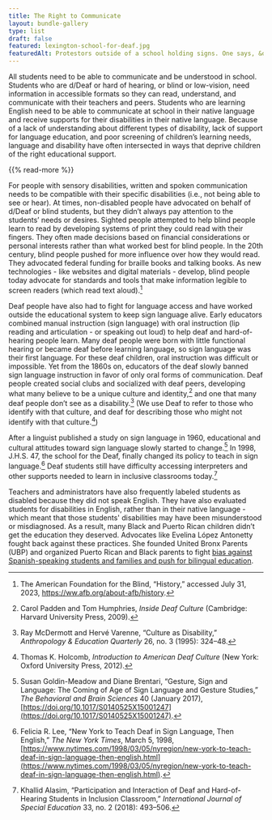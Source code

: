```yaml
---
title: The Right to Communicate
layout: bundle-gallery
type: list
draft: false
featured: lexington-school-for-deaf.jpg
featuredAlt: Protestors outside of a school holding signs. One says, &quot;Deaf CEO Now!&quot;
---
```


All students need to be able to communicate and be understood in school. Students who are d/Deaf or hard of hearing, or blind or low-vision, need information in accessible formats so they can read, understand, and communicate with their teachers and peers. Students who are learning English need  to be able to communicate at school in their native language and receive supports for their disabilities in their native language. Because of a lack of understanding about different types of disability, lack of support for language education, and poor screening of children’s learning needs, language and disability have often intersected in ways that deprive children of the right educational support.

{{% read-more %}}

For people with sensory disabilities, written and spoken communication needs to be compatible with their specific disabilities (i.e., not being able to see or hear). At times, non-disabled people have advocated on behalf of d/Deaf or blind students, but they didn’t always pay attention to the students’ needs or desires. Sighted people attempted to help blind people learn to read by developing systems of print they could read with their fingers. They often made decisions based on financial considerations or personal interests rather than what worked best for blind people. In the 20th century, blind people pushed for more influence over how they would read. They advocated federal funding for braille books and talking books. As new technologies - like websites and digital materials - develop, blind people today advocate for standards and tools that make information legible to screen readers (which read text aloud).[^1]

Deaf people have also had to fight for language access and have worked outside the educational system to keep sign language alive. Early educators combined manual instruction (sign language) with oral instruction (lip reading and articulation - or speaking out loud) to help deaf and hard-of-hearing people learn. Many deaf people were born with little functional hearing or became deaf before learning language, so sign language was their first language. For these deaf children, oral instruction was difficult or impossible. Yet from the 1860s on, educators of the deaf slowly banned sign language instruction in favor of only oral forms of communication. Deaf people created social clubs and socialized with deaf peers, developing what many believe to be a unique culture and identity,[^2] and one that many deaf people don’t see as a disability.[^3] (We use Deaf to refer to those who identify with that culture, and deaf for describing those who might not identify with that culture.[^4])

After a linguist published a study on sign language in 1960, educational and cultural attitudes toward sign language slowly started to change.[^5] In 1998,  J.H.S. 47, the school for the Deaf, finally changed its policy to teach in sign language.[^6] Deaf students still have difficulty accessing interpreters and other supports needed to learn in inclusive classrooms today.[^7]

Teachers and administrators have also frequently labeled students as disabled because they did not speak English. They have also evaluated students for disabilities in English, rather than in their native language - which meant that those students' disabilities may have been misunderstood or misdiagnosed. As a result, many Black and Puerto Rican children didn’t get the education they deserved. Advocates like Evelina López Antonetty fought back against these practices. She founded United Bronx Parents (UBP) and organized Puerto Rican and Black parents to fight [bias against Spanish-speaking students and families and push for bilingual education](topics/black-latina-women/united-bronx-parents/).

[^1]: The American Foundation for the Blind, “History,” accessed July 31, 2023, https://ww.afb.org/about-afb/history.

[^2]: Carol Padden and Tom Humphries, *Inside Deaf Culture* (Cambridge: Harvard University Press, 2009).

[^3]: Ray McDermott and Hervé Varenne, “Culture as Disability,” *Anthropology & Education Quarterly* 26, no. 3 (1995): 324–48.

[^4]: Thomas K. Holcomb, *Introduction to American Deaf Culture* (New York: Oxford University Press, 2012).

[^5]: Susan Goldin-Meadow and Diane Brentari, “Gesture, Sign and Language: The Coming of Age of Sign Language and Gesture Studies,” *The Behavioral and Brain Sciences* 40 (January 2017), [https://doi.org/10.1017/S0140525X15001247](https://doi.org/10.1017/S0140525X15001247).

[^6]: Felicia R. Lee, “New York to Teach Deaf in Sign Language, Then English,” *The New York Times*, March 5, 1998, [https://www.nytimes.com/1998/03/05/nyregion/new-york-to-teach-deaf-in-sign-language-then-english.html](https://www.nytimes.com/1998/03/05/nyregion/new-york-to-teach-deaf-in-sign-language-then-english.html).

[^7]: Khallid Alasim, “Participation and Interaction of Deaf and Hard-of-Hearing Students in Inclusion Classroom,” *International Journal of Special Education* 33, no. 2 (2018): 493–506.
